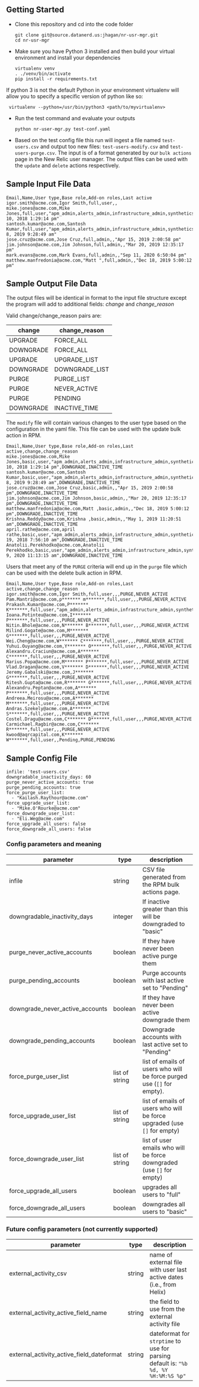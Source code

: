 ## Getting Started

- Clone this repository and cd into the code folder
    ```
    git clone git@source.datanerd.us:jhagan/nr-usr-mgr.git
    cd nr-usr-mgr
    ```
- Make sure you have Python 3 installed and then build your virtual environment and install your dependencies
    ```
    virtualenv venv
    . ./venv/bin/activate
    pip install -r requirements.txt
    ```

If python 3 is not the default Python in your environment virtualenv will allow you to specify a specific version of python like so:

```
 virtualenv --python=/usr/bin/python3 <path/to/myvirtualenv>
```

- Run the test command and evaluate your outputs
    ```
    python nr-user-mgr.py test-conf.yaml
    ```

- Based on the test config file this run will ingest a file named `test-users.csv` and output too new files: `test-users-modify.csv` and `test-users-purge.csv`.   The input is of a format generated by our `bulk actions` page in the New Relic user manager.  The output files can be used with the `update` and `delete` actions respectively.


## Sample Input File Data

```
Email,Name,User type,Base role,Add-on roles,Last active
igor.smith@acme.com,Igor Smith,full,user,,
mike.jones@acme.com,Mike Jones,full,user,"apm_admin,alerts_admin,infrastructure_admin,synthetics_admin,mobile_admin,browser_admin,insights_admin","Nov 10, 2018 1:29:14 pm"
santosh.kumar@acme.com,Santosh Kumar,full,user,"apm_admin,alerts_admin,infrastructure_admin,synthetics_admin,mobile_admin,browser_admin,insights_admin","Jan 8, 2019 9:28:49 am"
jose.cruz@acme.com,Jose Cruz,full,admin,,"Apr 15, 2019 2:00:58 pm"
jim.johnson@acme.com,Jim Johnson,full,admin,,"Mar 20, 2019 12:35:17 pm"
mark.evans@acme.com,Mark Evans,full,admin,,"Sep 11, 2020 6:50:04 pm"
matthew.manfredonia@acme.com,"Matt ",full,admin,,"Dec 18, 2019 5:00:12 pm"
```

## Sample Output File Data

The output files will be identical in format to the input file structure except the program will add to additional fields: *change* and *change_reason*

Valid change/change_reason pairs are:

| change     | change_reason  |
|------------|----------------|
| UPGRADE    | FORCE_ALL      |
| DOWNGRADE  | FORCE_ALL      |
| UPGRADE    | UPGRADE_LIST   |
| DOWNGRADE  | DOWNGRADE_LIST |
| PURGE      | PURGE_LIST     |
| PURGE      | NEVER_ACTIVE   |
| PURGE      | PENDING        |
| DOWNGRADE  | INACTIVE_TIME  |

The `modify` file will contain various changes to the user type based on the configuration in the yaml file.  This file can be used with the update bulk action in RPM.

```
Email,Name,User type,Base role,Add-on roles,Last active,change,change_reason
mike.jones@acme.com,Mike Jones,basic,user,"apm_admin,alerts_admin,infrastructure_admin,synthetics_admin,mobile_admin,browser_admin,insights_admin","Nov 10, 2018 1:29:14 pm",DOWNGRADE,INACTIVE_TIME
santosh.kumar@acme.com,Santosh Kumar,basic,user,"apm_admin,alerts_admin,infrastructure_admin,synthetics_admin,mobile_admin,browser_admin,insights_admin","Jan 8, 2019 9:28:49 am",DOWNGRADE,INACTIVE_TIME
jose.cruz@acme.com,Jose Cruz,basic,admin,,"Apr 15, 2019 2:00:58 pm",DOWNGRADE,INACTIVE_TIME
jim.johnson@acme.com,Jim Johnson,basic,admin,,"Mar 20, 2019 12:35:17 pm",DOWNGRADE,INACTIVE_TIME
matthew.manfredonia@acme.com,Matt ,basic,admin,,"Dec 18, 2019 5:00:12 pm",DOWNGRADE,INACTIVE_TIME
Krishna.Reddy@acme.com,Krishna ,basic,admin,,"May 1, 2019 11:20:51 am",DOWNGRADE,INACTIVE_TIME
april.rathe@acme.com,april rathe,basic,user,"apm_admin,alerts_admin,infrastructure_admin,synthetics_admin,mobile_admin,browser_admin,insights_admin","Sep 19, 2018 7:56:10 am",DOWNGRADE,INACTIVE_TIME
Anatolii.Perekhodko@acme.com,Anatolii Perekhodko,basic,user,"apm_admin,alerts_admin,infrastructure_admin,synthetics_admin,mobile_admin,browser_admin,insights_admin","Apr 9, 2020 11:13:15 am",DOWNGRADE,INACTIVE_TIME
```

Users that meet any of the `PURGE` criteria will end up in the `purge` file which can be used with the delete bulk action in RPM.

```
Email,Name,User type,Base role,Add-on roles,Last active,change,change_reason
igor.smith@acme.com,Igor Smith,full,user,,,PURGE,NEVER_ACTIVE
Pam.Mantri@acme.com,p******* m*******,full,user,,,PURGE,NEVER_ACTIVE
Prakash.Kumar@acme.com,P******* K*******,full,user,"apm_admin,alerts_admin,infrastructure_admin,synthetics_admin,mobile_admin,browser_admin,insights_admin",,PURGE,NEVER_ACTIVE
Ioana.Potinteu@acme.com,I******* P*******,full,user,,,PURGE,NEVER_ACTIVE
Nitin.Bhole@acme.com,N******* B*******,full,user,,,PURGE,NEVER_ACTIVE
Milind.Gogate@acme.com,M******* G*******,full,user,,,PURGE,NEVER_ACTIVE
Wei.Cheng@acme.com,W******* C*******,full,user,,,PURGE,NEVER_ACTIVE
Yuhui.Ouyang@acme.com,Y******* O*******,full,user,,,PURGE,NEVER_ACTIVE
Alexandru.Craciun@acme.com,A******* C*******,full,user,,,PURGE,NEVER_ACTIVE
Marius.Popa@acme.com,M******* P*******,full,user,,,PURGE,NEVER_ACTIVE
Vlad.Dragan@acme.com,V******* D*******,full,user,,,PURGE,NEVER_ACTIVE
Jeremy.Gabalski@acme.com,J******* G*******,full,user,,,PURGE,NEVER_ACTIVE
Ritesh.Gupta@acme.com,R******* G*******,full,user,,,PURGE,NEVER_ACTIVE
Alexandru.Peptan@acme.com,A******* P*******,full,user,,,PURGE,NEVER_ACTIVE
Andreea.Meirosu@acme.com,A******* M*******,full,user,,,PURGE,NEVER_ACTIVE
Andras.Szekely@acme.com,A******* S*******,full,user,,,PURGE,NEVER_ACTIVE
Costel.Dragu@acme.com,C******* D*******,full,user,,,PURGE,NEVER_ACTIVE
Carmichael.Ragbir@acme.com,C******* R*******,full,user,,,PURGE,NEVER_ACTIVE
kwood@aqrcapital.com,K******* W*******,full,user,,Pending,PURGE,PENDING
```

## Sample Config File

```
infile: 'test-users.csv'
downgradable_inactivity_days: 60
purge_never_active_accounts: true
purge_pending_accounts: true
force_purge_user_list:
  - "Kailash.Raythour@acme.com"
force_upgrade_user_list:
  - "Mike.O'Rourke@acme.com"
force_downgrade_user_list:
  - "Eli.Weg@acme.com"
force_upgrade_all_users: false
force_downgrade_all_users: false
```

### Config parameters and meaning


| parameter                    | type           | description                                                             |
|------------------------------|----------------|-------------------------------------------------------------------------|
| infile                       | string         | CSV file generated from the RPM bulk actions page.                      |
| downgradable_inactivity_days | integer        | If inactive greater than this will be downgraded to "basic"             |
| purge_never_active_accounts  | boolean        | If they have never been active purge them                               |
| purge_pending_accounts       | boolean        | Purge accounts with last active set to "Pending"                        |
| downgrade_never_active_accounts  | boolean        | If they have never been active downgrade them                               |
| downgrade_pending_accounts       | boolean        | Downgrade accounts with last active set to "Pending"                        |
| force_purge_user_list        | list of string | list of emails of users who will be force purged use (`[]` for empty).  |
| force_upgrade_user_list      | list of string | list of emails of users who will be force upgraded (use `[]` for empty) |
| force_downgrade_user_list    | list of string | list of user emails who will be force downgraded (use `[]` for empty)   |
| force_upgrade_all_users      | boolean        | upgrades all users to "full"                                            |
| force_downgrade_all_users    | boolean        | downgrades all users to "basic"                                         |

### Future config parameters (not currently supported)

| parameter                      | type   | description                                                          |
|--------------------------------|--------|----------------------------------------------------------------------|
| external_activity_csv          | string | name of external file with user last active dates (i.e., from Helix) |
| external_activity_active_field_name | string | the field to use from the external activity file|
| external_activity_active_field_dateformat | string | dateformat for `strptime` to use for parsing default is: `"%b %d, %Y %H:%M:%S %p"`|           |
